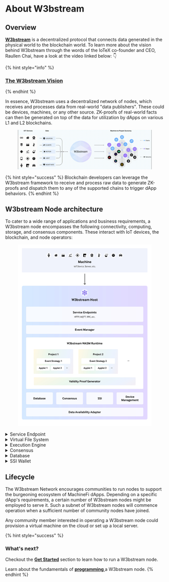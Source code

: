 # About W3bstream

## Overview

[**W3bstream**](https://w3bstream.com/) is a decentralized protocol that connects data generated in the physical world to the blockchain world. To learn more about the vision behind W3bstream through the words of the IoTeX co-founder and CEO, Raullen Chai, have a look at the video linked below: 👇

{% hint style="info" %}
### [**The W3bstream Vision** ](https://www.youtube.com/watch?v=X4Zj-mc7dpU\&t=1s)
{% endhint %}

In essence, W3bstream uses a decentralized network of nodes, which receives and processes data from real-world "data publishers". These could be devices, machines, or any other source. ZK-proofs of real-world facts can then be generated on top of the data for utilization by dApps on various L1 and L2 blockchains.

<figure><img src=".gitbook/assets/w3bstream-animation.gif" alt=""><figcaption></figcaption></figure>

{% hint style="success" %}
Blockchain developers can leverage the W3bstream framework to receive and process raw data to generate ZK-proofs and dispatch them to any of the supported chains to trigger dApp behaviors.
{% endhint %}

## W3bstream Node architecture

To cater to a wide range of applications and business requirements, a W3bstream node encompasses the following connectivity, computing, storage, and consensus components. These interact with IoT devices, the blockchain, and node operators:

<figure><img src=".gitbook/assets/ws runtime.jpeg" alt=""><figcaption></figcaption></figure>

<details>

<summary>Service Endpoint</summary>

The service endpoint implements a number of communication protocols (e.g., MQTT, HTTP, RPC, etc.) to communicate with smart devices, blockchain, and node operators.

</details>

<details>

<summary>Virtual File System</summary>

The virtual file system is used to store a business program (i.e., WebAssembly modules that implement the business logic of a specific MachineFi application) as well as intermediate computation results**.**

</details>

<details>

<summary>Execution Engine</summary>

The W3bstream execution engine runs the pre-defined business logic that process incoming data from smart devices, blockchain events, and more. The execution engine is based on a WebAssembly VM and the WASI interface, and it can run multiple WASM modules in parallel.

</details>

<details>

<summary>Consensus</summary>

The consensus module implements a number of consensus algorithms (e.g., Proof of Authority -PoA, Practical Byzantine Fault Tolerance – PBFT, etc…) for realizing a decentralized W3bStream network.

</details>

<details>

<summary>Database</summary>

The database component represents an abstract storage interface and its goal is to serve as the long term storage of the raw/encrypted data received from smart devices. Different storage implementations can be plugged in: from a simple local relational database, to a decentralized storage solution like IPFS. Data retention policies can also be configured for this module, depending on the application needs.

</details>

<details>

<summary>SSI Wallet</summary>

The SSI wallet implements decentralized identifiers and verifiable credentials-related functionalities for managing identities in a W3bstream node.

</details>

## Lifecycle

The W3bstream Network encourages communities to run nodes to support the burgeoning ecosystem of MachineFi dApps. Depending on a specific dApp's requirements, a certain number of W3bstream nodes might be employed to serve it. Such a subnet of W3bstream nodes will commence operation when a sufficient number of community nodes have joined.

Any community member interested in operating a W3bstream node could provision a virtual machine on the cloud or set up a local server.



{% hint style="success" %}
### What's next?

Checkout the [**Get Started**](sending-data-to-w3bstream/introduction-1/) section to learn how to run a W3bstream node.

Learn about the fundamentals of [**programming** ](get-started/basic-concepts/)a W3bstream node.
{% endhint %}
